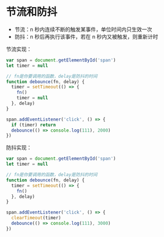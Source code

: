 # 节流和防抖 [](#throttle-shake)

- 节流：n 秒内连续不断的触发某事件，单位时间内只生效一次
- 防抖：n 秒后再执行该事件，若在 n 秒内又被触发，则重新计时

节流实现：

```js
var span = document.getElementById('span')
let timer = null

// fn是你要调用的函数，delay是防抖的时间
function debounce(fn, delay) {
  timer = setTimeout(() => {
    fn()
    timer = null
  }, delay)
}

span.addEventListener('click', () => {
  if (timer) return
  debounce(() => console.log(111), 2000)
})
```

防抖实现：

```js
var span = document.getElementById('span')
let timer = null

// fn是你要调用的函数，delay是防抖的时间
function debounce(fn, delay) {
  timer = setTimeout(() => {
    fn()
  }, delay)
}

span.addEventListener('click', () => {
  clearTimeout(timer)
  debounce(() => console.log(111), 3000)
})
```
